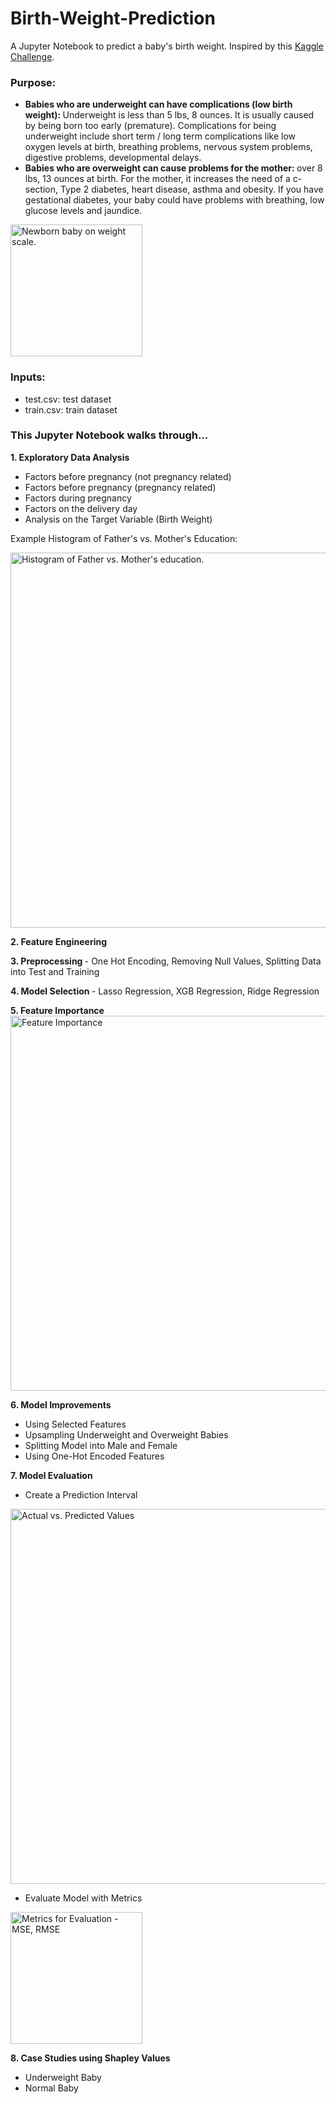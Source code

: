 # Birth-Weight-Prediction
A Jupyter Notebook to predict a baby's birth weight. Inspired by this [Kaggle Challenge](https://www.kaggle.com/competitions/prediction-interval-competition-i-birth-weight).

### Purpose: 
- <b> Babies who are underweight can have complications (low birth weight): </b> Underweight is less than 5 lbs, 8 ounces.  It is usually caused by being born too early (premature). Complications for being underweight include short term / long term complications like low oxygen levels at birth, breathing problems, nervous system problems, digestive problems, developmental delays. 
- <b> Babies who are overweight can cause problems for the mother: </b> over 8 lbs, 13 ounces at birth. For the mother, it increases the need of a c-section, Type 2 diabetes, heart disease, asthma and obesity. If you have gestational diabetes, your baby could have problems with breathing, low glucose levels and jaundice.

<img width="211" alt="Newborn baby on weight scale." align="center" src="https://thumbs.dreamstime.com/z/weight-scale-infant-icon-digital-scales-measure-weight-pounds-weight-scale-infant-icon-127015201.jpg?w=768">

### Inputs:
- test.csv: test dataset
- train.csv: train dataset

### This Jupyter Notebook walks through...
<b> 1. Exploratory Data Analysis </b>
- Factors before pregnancy (not pregnancy related)
- Factors before pregnancy (pregnancy related)
- Factors during pregnancy
- Factors on the delivery day
- Analysis on the Target Variable (Birth Weight)

Example Histogram of Father's vs. Mother's Education:

<img width="600" alt="Histogram of Father vs. Mother's education." src="https://github.com/user-attachments/assets/68ccdf83-a3e8-4b7f-ad44-a872845b4b6f">

<b> 2. Feature Engineering </b>

<b> 3. Preprocessing </b> - One Hot Encoding, Removing Null Values, Splitting Data into Test and Training

<b> 4. Model Selection </b> - Lasso Regression, XGB Regression, Ridge Regression

<b> 5. Feature Importance </b>
<img width="600" alt="Feature Importance" src="https://github.com/user-attachments/assets/0690522e-58b5-418a-9922-e71152b7a5de">


<b> 6. Model Improvements </b>
- Using Selected Features
- Upsampling Underweight and Overweight Babies
- Splitting Model into Male and Female
- Using One-Hot Encoded Features

<b> 7. Model Evaluation </b>
- Create a Prediction Interval
<img width="600" alt="Actual vs. Predicted Values" src="https://github.com/user-attachments/assets/d2ba61d6-ac2a-4592-bd1e-6d1952e43536">

- Evaluate Model with Metrics
<img width="211" alt="Metrics for Evaluation - MSE, RMSE" src="https://github.com/user-attachments/assets/aeb428a5-1268-406b-a747-f98dacd4947a">

<b> 8. Case Studies using Shapley Values </b>
- Underweight Baby
- Normal Baby


